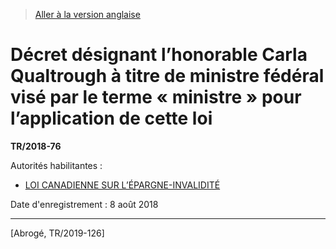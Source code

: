 > [Aller à la version anglaise](/en/Regulations/Statutory%20Instruments/2018/76.md)

# Décret désignant l’honorable Carla Qualtrough à titre de ministre fédéral visé par le terme « ministre » pour l’application de cette loi

**TR/2018-76**

Autorités habilitantes : 
- [LOI CANADIENNE SUR L’ÉPARGNE-INVALIDITÉ](/fr/Lois/Lois%20du%20Canada/2007/ch.%2035,%20art.%20136.md)

Date d'enregistrement : 8 août 2018

----------


[Abrogé, TR/2019-126]

